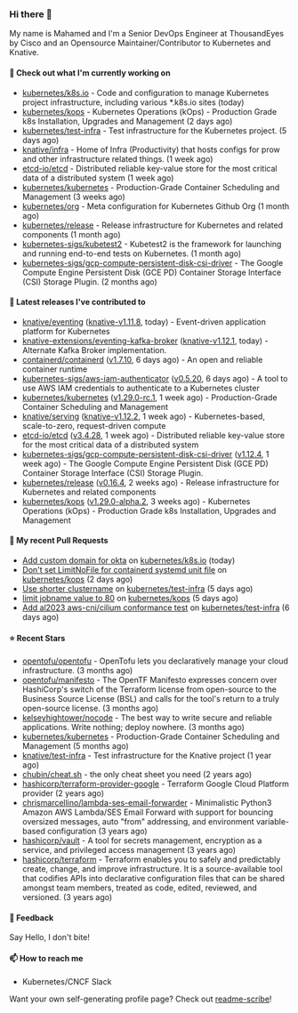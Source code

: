 ### Hi there 👋

My name is Mahamed and I'm a Senior DevOps Engineer at ThousandEyes by Cisco and an Opensource Maintainer/Contributor to Kubernetes and Knative.

#### 👷 Check out what I'm currently working on

- [kubernetes/k8s.io](https://github.com/kubernetes/k8s.io) - Code and configuration to manage Kubernetes project infrastructure, including various *.k8s.io sites (today)
- [kubernetes/kops](https://github.com/kubernetes/kops) - Kubernetes Operations (kOps) - Production Grade k8s Installation, Upgrades and Management (2 days ago)
- [kubernetes/test-infra](https://github.com/kubernetes/test-infra) - Test infrastructure for the Kubernetes project. (5 days ago)
- [knative/infra](https://github.com/knative/infra) - Home of Infra (Productivity) that hosts configs for prow and other infrastructure related things. (1 week ago)
- [etcd-io/etcd](https://github.com/etcd-io/etcd) - Distributed reliable key-value store for the most critical data of a distributed system (1 week ago)
- [kubernetes/kubernetes](https://github.com/kubernetes/kubernetes) - Production-Grade Container Scheduling and Management (3 weeks ago)
- [kubernetes/org](https://github.com/kubernetes/org) - Meta configuration for Kubernetes Github Org (1 month ago)
- [kubernetes/release](https://github.com/kubernetes/release) - Release infrastructure for Kubernetes and related components (1 month ago)
- [kubernetes-sigs/kubetest2](https://github.com/kubernetes-sigs/kubetest2) - Kubetest2 is the framework for launching and running end-to-end tests on Kubernetes. (1 month ago)
- [kubernetes-sigs/gcp-compute-persistent-disk-csi-driver](https://github.com/kubernetes-sigs/gcp-compute-persistent-disk-csi-driver) - The Google Compute Engine Persistent Disk (GCE PD) Container Storage Interface (CSI) Storage Plugin. (2 months ago)

#### 🔭 Latest releases I've contributed to

- [knative/eventing](https://github.com/knative/eventing) ([knative-v1.11.8](https://github.com/knative/eventing/releases/tag/knative-v1.11.8), today) - Event-driven application platform for Kubernetes
- [knative-extensions/eventing-kafka-broker](https://github.com/knative-extensions/eventing-kafka-broker) ([knative-v1.12.1](https://github.com/knative-extensions/eventing-kafka-broker/releases/tag/knative-v1.12.1), today) - Alternate Kafka Broker implementation.
- [containerd/containerd](https://github.com/containerd/containerd) ([v1.7.10](https://github.com/containerd/containerd/releases/tag/v1.7.10), 6 days ago) - An open and reliable container runtime
- [kubernetes-sigs/aws-iam-authenticator](https://github.com/kubernetes-sigs/aws-iam-authenticator) ([v0.5.20](https://github.com/kubernetes-sigs/aws-iam-authenticator/releases/tag/v0.5.20), 6 days ago) - A tool to use AWS IAM credentials to authenticate to a Kubernetes cluster
- [kubernetes/kubernetes](https://github.com/kubernetes/kubernetes) ([v1.29.0-rc.1](https://github.com/kubernetes/kubernetes/releases/tag/v1.29.0-rc.1), 1 week ago) - Production-Grade Container Scheduling and Management
- [knative/serving](https://github.com/knative/serving) ([knative-v1.12.2](https://github.com/knative/serving/releases/tag/knative-v1.12.2), 1 week ago) - Kubernetes-based, scale-to-zero, request-driven compute
- [etcd-io/etcd](https://github.com/etcd-io/etcd) ([v3.4.28](https://github.com/etcd-io/etcd/releases/tag/v3.4.28), 1 week ago) - Distributed reliable key-value store for the most critical data of a distributed system
- [kubernetes-sigs/gcp-compute-persistent-disk-csi-driver](https://github.com/kubernetes-sigs/gcp-compute-persistent-disk-csi-driver) ([v1.12.4](https://github.com/kubernetes-sigs/gcp-compute-persistent-disk-csi-driver/releases/tag/v1.12.4), 1 week ago) - The Google Compute Engine Persistent Disk (GCE PD) Container Storage Interface (CSI) Storage Plugin.
- [kubernetes/release](https://github.com/kubernetes/release) ([v0.16.4](https://github.com/kubernetes/release/releases/tag/v0.16.4), 2 weeks ago) - Release infrastructure for Kubernetes and related components
- [kubernetes/kops](https://github.com/kubernetes/kops) ([v1.29.0-alpha.2](https://github.com/kubernetes/kops/releases/tag/v1.29.0-alpha.2), 3 weeks ago) - Kubernetes Operations (kOps) - Production Grade k8s Installation, Upgrades and Management

#### 🔨 My recent Pull Requests

- [Add custom domain for okta](https://github.com/kubernetes/k8s.io/pull/6146) on [kubernetes/k8s.io](https://github.com/kubernetes/k8s.io) (today)
- [Don&#39;t set LimitNoFile for containerd systemd unit file](https://github.com/kubernetes/kops/pull/16151) on [kubernetes/kops](https://github.com/kubernetes/kops) (2 days ago)
- [Use shorter clustername](https://github.com/kubernetes/test-infra/pull/31341) on [kubernetes/test-infra](https://github.com/kubernetes/test-infra) (5 days ago)
- [limit jobname value to 80](https://github.com/kubernetes/kops/pull/16136) on [kubernetes/kops](https://github.com/kubernetes/kops) (5 days ago)
- [Add al2023 aws-cni/cilium conformance test](https://github.com/kubernetes/test-infra/pull/31331) on [kubernetes/test-infra](https://github.com/kubernetes/test-infra) (6 days ago)

#### ⭐ Recent Stars

- [opentofu/opentofu](https://github.com/opentofu/opentofu) - OpenTofu lets you declaratively manage your cloud infrastructure. (3 months ago)
- [opentofu/manifesto](https://github.com/opentofu/manifesto) - The OpenTF Manifesto expresses concern over HashiCorp&#39;s switch of the Terraform license from open-source to the Business Source License (BSL) and calls for the tool&#39;s return to a truly open-source license. (3 months ago)
- [kelseyhightower/nocode](https://github.com/kelseyhightower/nocode) - The best way to write secure and reliable applications. Write nothing; deploy nowhere. (3 months ago)
- [kubernetes/kubernetes](https://github.com/kubernetes/kubernetes) - Production-Grade Container Scheduling and Management (5 months ago)
- [knative/test-infra](https://github.com/knative/test-infra) - Test infrastructure for the Knative project (1 year ago)
- [chubin/cheat.sh](https://github.com/chubin/cheat.sh) - the only cheat sheet you need (2 years ago)
- [hashicorp/terraform-provider-google](https://github.com/hashicorp/terraform-provider-google) - Terraform Google Cloud Platform provider (2 years ago)
- [chrismarcellino/lambda-ses-email-forwarder](https://github.com/chrismarcellino/lambda-ses-email-forwarder) - Minimalistic Python3 Amazon AWS Lambda/SES Email Forward with support for bouncing oversized messages, auto &#34;from&#34; addressing, and environment variable-based configuration (3 years ago)
- [hashicorp/vault](https://github.com/hashicorp/vault) - A tool for secrets management, encryption as a service, and privileged access management (3 years ago)
- [hashicorp/terraform](https://github.com/hashicorp/terraform) - Terraform enables you to safely and predictably create, change, and improve infrastructure. It is a source-available tool that codifies APIs into declarative configuration files that can be shared amongst team members, treated as code, edited, reviewed, and versioned. (3 years ago)

#### 💬 Feedback

Say Hello, I don't bite!

#### 📫 How to reach me

- Kubernetes/CNCF Slack

Want your own self-generating profile page? Check out [readme-scribe](https://github.com/muesli/readme-scribe)!


